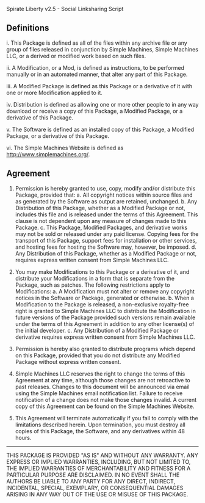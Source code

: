 Spirate Liberty v2.5 - Social Linksharing Script

Definitions
-------------------------------------------------------------------------------
i. This Package is defined as all of the files within any archive file or any
group of files released in conjunction by Simple Machines, Simple Machines LLC,
or a derived or modified work based on such files.

ii. A Modification, or a Mod, is defined as instructions, to be performed
manually or in an automated manner, that alter any part of this Package.

iii. A Modified Package is defined as this Package or a derivative of it with
one or more Modification applied to it.

iv. Distribution is defined as allowing one or more other people to in any
way download or receive a copy of this Package, a Modified Package, or a
derivative of this Package.

v. The Software is defined as an installed copy of this Package, a Modified
Package, or a derivative of this Package.

vi. The Simple Machines Website is defined as http://www.simplemachines.org/.

Agreement
-------------------------------------------------------------------------------
1. Permission is hereby granted to use, copy, modify and/or distribute this
Package, provided that:
  a. All copyright notices within source files and as generated by the
Software as output are retained, unchanged.
  b. Any Distribution of this Package, whether as a Modified Package or
not, includes this file and is released under the terms of this Agreement.
This clause is not dependent upon any measure of changes made to this
Package.
  c. This Package, Modified Packages, and derivative works may not be
sold or released under any paid license. Copying fees for the transport of
this Package, support fees for installation or other services, and hosting
fees for hosting the Software may, however, be imposed.
  d. Any Distribution of this Package, whether as a Modified Package
or not, requires express written consent from Simple Machines LLC.

2. You may make Modifications to this Package or a derivative of it, and
distribute your Modifications in a form that is separate from the Package,
such as patches. The following restrictions apply to Modifications:
  a. A Modification must not alter or remove any copyright notices in
the Software or Package, generated or otherwise.
  b. When a Modification to the Package is released, a non-exclusive
royalty-free right is granted to Simple Machines LLC to distribute the 
Modification in future versions of the Package provided such versions remain 
available under the terms of this Agreement in addition to any other license(s)
of the initial developer.
  c. Any Distribution of a Modified Package or derivative requires
express written consent from Simple Machines LLC.

3. Permission is hereby also granted to distribute programs which depend on
this Package, provided that you do not distribute any Modified Package
without express written consent.

4. Simple Machines LLC reserves the right to change the terms of this Agreement
at any time, although those changes are not retroactive to past releases.
Changes to this document will be announced via email using the Simple
Machines email notification list. Failure to receive notification of a change
does not make those changes invalid. A current copy of this Agreement can be
found on the Simple Machines Website.

5. This Agreement will terminate automatically if you fail to comply with the
limitations described herein. Upon termination, you must destroy all copies
of this Package, the Software, and any derivatives within 48 hours.

-------------------------------------------------------------------------------
THIS PACKAGE IS PROVIDED "AS IS" AND WITHOUT ANY WARRANTY. ANY EXPRESS OR
IMPLIED WARRANTIES, INCLUDING, BUT NOT LIMITED TO, THE IMPLIED WARRANTIES OF
MERCHANTABILITY AND FITNESS FOR A PARTICULAR PURPOSE ARE DISCLAIMED. IN NO
EVENT SHALL THE AUTHORS BE LIABLE TO ANY PARTY FOR ANY DIRECT, INDIRECT,
INCIDENTAL, SPECIAL, EXEMPLARY, OR CONSEQUENTIAL DAMAGES ARISING IN ANY WAY
OUT OF THE USE OR MISUSE OF THIS PACKAGE.
